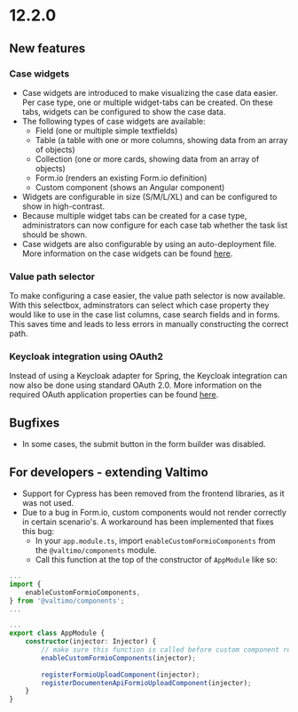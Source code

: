 # 12.2.0

## New features

### Case widgets

* Case widgets are introduced to make visualizing the case data easier. Per case type, one or multiple widget-tabs can be created. On these tabs, widgets can be configured to show the case data.
* The following types of case widgets are available:
  * Field (one or multiple simple textfields)
  * Table (a table with one or more columns, showing data from an array of objects)
  * Collection (one or more cards, showing data from an array of objects)
  * Form.io (renders an existing Form.io definition)
  * Custom component (shows an Angular component)
* Widgets are configurable in size (S/M/L/XL) and can be configured to show in high-contrast.
* Because multiple widget tabs can be created for a case type, administrators can now configure for each case tab whether the task list should be shown.
* Case widgets are also configurable by using an auto-deployment file. More information on the case widgets can be found [here](https://docs.valtimo.nl/using-valtimo/case/case-tabs/case-widgets).

### Value path selector

To make configuring a case easier, the value path selector is now available. With this selectbox, adminstrators can select which case property they would like to use in the case list columns, case search fields and in forms. This saves time and leads to less errors in manually constructing the correct path.

### Keycloak integration using OAuth2

Instead of using a Keycloak adapter for Spring, the Keycloak integration can now also be done using standard OAuth 2.0. More information on the required OAuth application properties can be found [here](https://docs.valtimo.nl/using-valtimo/keycloak/configuring-keycloak).

## Bugfixes

* In some cases, the submit button in the form builder was disabled.

## For developers - extending Valtimo

* Support for Cypress has been removed from the frontend libraries, as it was not used.
* Due to a bug in Form.io, custom components would not render correctly in certain scenario's. A workaround has been implemented that fixes this bug:
  * In your `app.module.ts`, import `enableCustomFormioComponents` from the `@valtimo/components` module.
  * Call this function at the top of the constructor of `AppModule` like so:

```typescript
...
import {
    enableCustomFormioComponents,
} from '@valtimo/components';
...

...
export class AppModule {
    constructor(injector: Injector) {
        // make sure this function is called before custom component registration functions
        enableCustomFormioComponents(injector);
        
        registerFormioUploadComponent(injector);
        registerDocumentenApiFormioUploadComponent(injector);
    }
}
```
